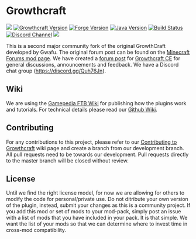 Growthcraft
===========
[![](http://cf.way2muchnoise.eu/versions/growthcraft-community-edition_latest.svg)](https://minecraft.curseforge.com/projects/growthcraft-community-edition/)
[![Growthcraft Version](https://img.shields.io/badge/Growthcraft-4.0.4.200-orange.svg)](https://github.com/GrowthcraftCE/Growthcraft-1.12)
[![Forge Version](https://img.shields.io/badge/Minecraft%20Forge-14.23.4.2705-yellow.svg)](http://files.minecraftforge.net/maven/net/minecraftforge/forge/index_1.12.2.html)
[![Java Version](https://img.shields.io/badge/JAVA-8-blue.svg)](https://www.java.com/en/)
[![Build Status](https://travis-ci.org/GrowthcraftCE/Growthcraft-1.12.svg?branch=development)](https://travis-ci.org/GrowthcraftCE/Growthcraft-1.12)
[![Discord Channel](https://img.shields.io/discord/333690296334548994.svg?color=green)](https://discord.gg/Quh76Jn)
[![](http://cf.way2muchnoise.eu/short_growthcraft-community-edition.svg)](https://minecraft.curseforge.com/projects/growthcraft-community-edition/)

This is a second major community fork of the original GrowthCraft developed by Gwafu.
The original forum post can be found on the [Minecraft Forums mod page](http://www.minecraftforum.net/forums/mapping-and-modding/minecraft-mods/1286298-growthcraft-jul-15-2014-proper-1-7-10-release). We have created a [forum post](http://www.minecraftforum.net/forums/mapping-and-modding/minecraft-mods/wip-mods/2505072-growthcraft-community-edition-proper-1-7-10) for [Growthcraft CE](http://www.minecraftforum.net/forums/mapping-and-modding/minecraft-mods/wip-mods/2505072-growthcraft-community-edition-proper-1-7-10) for general discussions, announcements and feedback. We have a Discord chat group (https://discord.gg/Quh76Jn).

## Wiki

We are using the [Gamepedia FTB Wiki](http://ftb.gamepedia.com/GrowthCraft) for publishing how the plugins work and tutorials.
For technical details please read our [Github Wiki](https://github.com/GrowthcraftCE/Growthcraft-1.11/wiki).

## Contributing

For any contributions to this project, please refer to our [Contributing to Growthcraft](https://github.com/GrowthcraftCE/Growthcraft-1.12/wiki/Contributing-to-Growthcraft) wiki page and create a branch from our development branch. All pull requests need to be towards our development. Pull requests directly to the master branch will be closed without review.

## License

Until we find the right license model, for now we are allowing for others to modify the code for personal/private use. Do not ditribute your own version of the plugin, instead, submit your changes as this is a community project. If you add this mod or set of mods to your mod-pack, simply post an issue with a list of mods that you have included in your pack. It is that simple. We want the list of your mods so that we can determine where to invest time in cross-mod compatibility.
